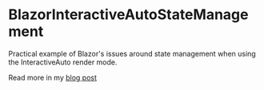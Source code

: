 # BlazorInteractiveAutoStateManagement

Practical example of Blazor's issues around state management when using the InteractiveAuto render mode.

Read more in my [blog post](https://blog.xentricator.be/2024-05-22-blazor-interactive-auto/)